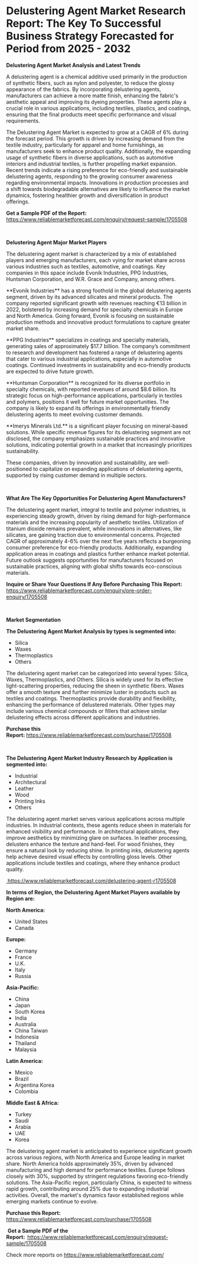 <p><h1>Delustering Agent Market Research Report: The Key To Successful Business Strategy Forecasted for Period from 2025 - 2032</h1></p><p><strong>Delustering Agent Market Analysis and Latest Trends</strong></p>
<p><p>A delustering agent is a chemical additive used primarily in the production of synthetic fibers, such as nylon and polyester, to reduce the glossy appearance of the fabrics. By incorporating delustering agents, manufacturers can achieve a more matte finish, enhancing the fabric's aesthetic appeal and improving its dyeing properties. These agents play a crucial role in various applications, including textiles, plastics, and coatings, ensuring that the final products meet specific performance and visual requirements.</p><p>The Delustering Agent Market is expected to grow at a CAGR of 6% during the forecast period. This growth is driven by increasing demand from the textile industry, particularly for apparel and home furnishings, as manufacturers seek to enhance product quality. Additionally, the expanding usage of synthetic fibers in diverse applications, such as automotive interiors and industrial textiles, is further propelling market expansion. Recent trends indicate a rising preference for eco-friendly and sustainable delustering agents, responding to the growing consumer awareness regarding environmental impacts. Innovations in production processes and a shift towards biodegradable alternatives are likely to influence the market dynamics, fostering healthier growth and diversification in product offerings.</p></p>
<p><strong>Get a Sample PDF of the Report:&nbsp;</strong> <a href="https://www.reliablemarketforecast.com/enquiry/request-sample/1705508?utm_campaign=2731&utm_medium=2&utm_source=Github&utm_content=ia&utm_term=27032025&utm_id=delustering-agent">https://www.reliablemarketforecast.com/enquiry/request-sample/1705508</a></p>
<p>&nbsp;</p>
<p><strong>Delustering Agent Major Market Players</strong></p>
<p><p>The delustering agent market is characterized by a mix of established players and emerging manufacturers, each vying for market share across various industries such as textiles, automotive, and coatings. Key companies in this space include Evonik Industries, PPG Industries, Huntsman Corporation, and W.R. Grace and Company, among others.</p><p>**Evonik Industries** has a strong foothold in the global delustering agents segment, driven by its advanced silicates and mineral products. The company reported significant growth with revenues reaching €13 billion in 2022, bolstered by increasing demand for specialty chemicals in Europe and North America. Going forward, Evonik is focusing on sustainable production methods and innovative product formulations to capture greater market share.</p><p>**PPG Industries** specializes in coatings and specialty materials, generating sales of approximately $17.7 billion. The company’s commitment to research and development has fostered a range of delustering agents that cater to various industrial applications, especially in automotive coatings. Continued investments in sustainability and eco-friendly products are expected to drive future growth.</p><p>**Huntsman Corporation** is recognized for its diverse portfolio in specialty chemicals, with reported revenues of around $8.6 billion. Its strategic focus on high-performance applications, particularly in textiles and polymers, positions it well for future market opportunities. The company is likely to expand its offerings in environmentally friendly delustering agents to meet evolving customer demands.</p><p>**Imerys Minerals Ltd.** is a significant player focusing on mineral-based solutions. While specific revenue figures for its delustering segment are not disclosed, the company emphasizes sustainable practices and innovative solutions, indicating potential growth in a market that increasingly prioritizes sustainability.</p><p>These companies, driven by innovation and sustainability, are well-positioned to capitalize on expanding applications of delustering agents, supported by rising customer demand in multiple sectors.</p></p>
<p>&nbsp;</p>
<p><strong>What Are The Key Opportunities For Delustering Agent Manufacturers?</strong></p>
<p><p>The delustering agent market, integral to textile and polymer industries, is experiencing steady growth, driven by rising demand for high-performance materials and the increasing popularity of aesthetic textiles. Utilization of titanium dioxide remains prevalent, while innovations in alternatives, like silicates, are gaining traction due to environmental concerns. Projected CAGR of approximately 4-6% over the next five years reflects a burgeoning consumer preference for eco-friendly products. Additionally, expanding application areas in coatings and plastics further enhance market potential. Future outlook suggests opportunities for manufacturers focused on sustainable practices, aligning with global shifts towards eco-conscious materials.</p></p>
<p><strong>Inquire or Share Your Questions If Any Before Purchasing This Report:</strong> <a href="https://www.reliablemarketforecast.com/enquiry/pre-order-enquiry/1705508?utm_campaign=2731&utm_medium=2&utm_source=Github&utm_content=ia&utm_term=27032025&utm_id=delustering-agent">https://www.reliablemarketforecast.com/enquiry/pre-order-enquiry/1705508</a></p>
<p>&nbsp;</p>
<p><strong>Market Segmentation</strong></p>
<p><strong>The Delustering Agent Market Analysis by types is segmented into:</strong></p>
<p><ul><li>Silica</li><li>Waxes</li><li>Thermoplastics</li><li>Others</li></ul></p>
<p><p>The delustering agent market can be categorized into several types: Silica, Waxes, Thermoplastics, and Others. Silica is widely used for its effective light-scattering properties, reducing the sheen in synthetic fibers. Waxes offer a smooth texture and further minimize luster in products such as textiles and coatings. Thermoplastics provide durability and flexibility, enhancing the performance of delustered materials. Other types may include various chemical compounds or fillers that achieve similar delustering effects across different applications and industries.</p></p>
<p><strong>Purchase this Report:&nbsp;</strong><a href="https://www.reliablemarketforecast.com/purchase/1705508?utm_campaign=2731&utm_medium=2&utm_source=Github&utm_content=ia&utm_term=27032025&utm_id=delustering-agent">https://www.reliablemarketforecast.com/purchase/1705508</a></p>
<p>&nbsp;</p>
<p><strong>The Delustering Agent Market Industry Research by Application is segmented into:</strong></p>
<p><ul><li>Industrial</li><li>Architectural</li><li>Leather</li><li>Wood</li><li>Printing Inks</li><li>Others</li></ul></p>
<p><p>The delustering agent market serves various applications across multiple industries. In industrial contexts, these agents reduce sheen in materials for enhanced visibility and performance. In architectural applications, they improve aesthetics by minimizing glare on surfaces. In leather processing, delusters enhance the texture and hand-feel. For wood finishes, they ensure a natural look by reducing shine. In printing inks, delustering agents help achieve desired visual effects by controlling gloss levels. Other applications include textiles and coatings, where they enhance product quality.</p></p>
<p><a href="https://www.reliablemarketforecast.com/delustering-agent-r1705508?utm_campaign=2731&utm_medium=2&utm_source=Github&utm_content=ia&utm_term=27032025&utm_id=delustering-agent">&nbsp;https://www.reliablemarketforecast.com/delustering-agent-r1705508</a></p>
<p><strong>In terms of Region, the Delustering Agent Market Players available by Region are:</strong></p>
<p>
    <p> <strong> North America: </strong>
        <ul>
            <li>United States</li>
            <li>Canada</li>
        </ul>
        </p> 
    <p> <strong> Europe: </strong>
        <ul>
            <li>Germany</li>
            <li>France</li>
            <li>U.K.</li>
            <li>Italy</li>
            <li>Russia</li>
        </ul>
        </p> 
    <p> <strong> Asia-Pacific: </strong>
        <ul>
            <li>China</li>
            <li>Japan</li>
            <li>South Korea</li>
            <li>India</li>
            <li>Australia</li>
            <li>China Taiwan</li>
            <li>Indonesia</li>
            <li>Thailand</li>
            <li>Malaysia</li>
        </ul>
        </p> 
    <p> <strong> Latin America: </strong>
        <ul>
            <li>Mexico</li>
            <li>Brazil</li>
            <li>Argentina Korea</li>
            <li>Colombia</li>
        </ul>
        </p> 
    <p> <strong> Middle East & Africa: </strong>
        <ul>
            <li>Turkey</li>
            <li>Saudi</li>
            <li>Arabia</li>
            <li>UAE</li>
            <li>Korea</li>
        </ul>
    </p>
    </p>
<p><p>The delustering agent market is anticipated to experience significant growth across various regions, with North America and Europe leading in market share. North America holds approximately 35%, driven by advanced manufacturing and high demand for performance textiles. Europe follows closely with 30%, supported by stringent regulations favoring eco-friendly solutions. The Asia-Pacific region, particularly China, is expected to witness rapid growth, contributing around 25% due to expanding industrial activities. Overall, the market's dynamics favor established regions while emerging markets continue to evolve.</p></p>
<p><strong>Purchase this Report: </strong><a href="https://www.reliablemarketforecast.com/purchase/1705508?utm_campaign=2731&utm_medium=2&utm_source=Github&utm_content=ia&utm_term=27032025&utm_id=delustering-agent">https://www.reliablemarketforecast.com/purchase/1705508</a></p>
<p>&nbsp;<strong>Get a Sample PDF of the Report:&nbsp;&nbsp;</strong><a href="https://www.reliablemarketforecast.com/enquiry/request-sample/1705508?utm_campaign=2731&utm_medium=2&utm_source=Github&utm_content=ia&utm_term=27032025&utm_id=delustering-agent">https://www.reliablemarketforecast.com/enquiry/request-sample/1705508</a></p>
<p><strong></strong></p>
<p>Check more reports on <a href="https://www.reliablemarketforecast.com/?utm_campaign=2731&utm_medium=2&utm_source=Github&utm_content=ia&utm_term=27032025&utm_id=delustering-agent">https://www.reliablemarketforecast.com/</a></p>